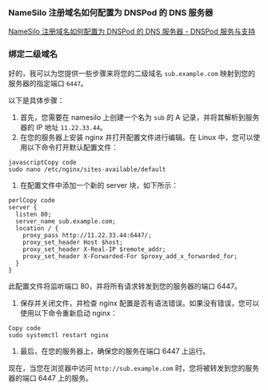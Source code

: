 ### NameSilo 注册域名如何配置为 DNSPod 的 DNS 服务器
[NameSilo 注册域名如何配置为 DNSPod 的 DNS 服务器 - DNSPod 服务与支持](https://docs.dnspod.cn/dns/namesilo-changedns/)

### 绑定二级域名

好的，我可以为您提供一些步骤来将您的二级域名 `sub.example.com` 映射到您的服务器的指定端口 `6447`。

以下是具体步骤：

1. 首先，您需要在 namesilo 上创建一个名为 `sub` 的 A 记录，并将其解析到服务器的 IP 地址 `11.22.33.44`。
2. 在您的服务器上安装 nginx 并打开配置文件进行编辑。在 Linux 中，您可以使用以下命令打开默认配置文件：

```
javascriptCopy code
sudo nano /etc/nginx/sites-available/default
```

1. 在配置文件中添加一个新的 server 块，如下所示：

```
perlCopy code
server {
  listen 80;
  server_name sub.example.com;
  location / {
    proxy_pass http://11.22.33.44:6447/;
    proxy_set_header Host $host;
    proxy_set_header X-Real-IP $remote_addr;
    proxy_set_header X-Forwarded-For $proxy_add_x_forwarded_for;
  }
}
```

此配置文件将监听端口 80，并将所有请求转发到您的服务器的端口 6447。

1. 保存并关闭文件，并检查 nginx 配置是否有语法错误。如果没有错误，您可以使用以下命令重新启动 nginx：

```
Copy code
sudo systemctl restart nginx
```

1. 最后，在您的服务器上，确保您的服务在端口 6447 上运行。

现在，当您在浏览器中访问 `http://sub.example.com` 时，您将被转发到您的服务器的端口 6447 上的服务。
